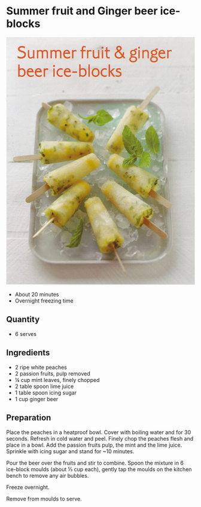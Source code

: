 # Summer fruit and Ginger beer ice-blocks #

![Summer fruit and Ginger beer ice-blocks](images/summer_fruit_and_ginger_beer_ice-blocks.png)

* About 20 minutes
* Overnight freezing time

## Quantity ##
* 6 serves

## Ingredients ##
* 2 ripe white peaches
* 2 passion fruits, pulp removed
* ¼ cup mint leaves, finely chopped
* 2 table spoon lime juice
* 1 table spoon icing sugar
* 1 cup ginger beer

## Preparation ##
Place the peaches in a heatproof bowl. Cover with boiling water and for 30 seconds. Refresh in cold water and peel. Finely chop the peaches flesh and place in a bowl.
Add the passion fruits pulp, the mint and the lime juice.
Sprinkle with icing sugar and stand for ~10 minutes.

Pour the beer over the fruits and stir to combine. Spoon the mixture in 6 ice-block moulds (about ⅓ cup each), gently tap the moulds on the kitchen bench to remove any air bubbles.

Freeze overnight.

Remove from moulds to serve.
